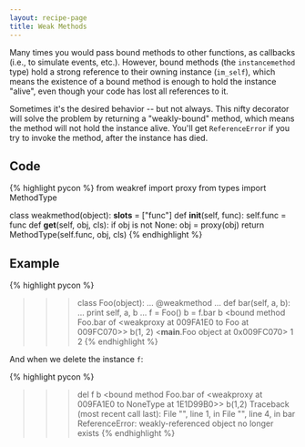 ```yaml
---
layout: recipe-page
title: Weak Methods
---
```


Many times you would pass bound methods to other functions, as callbacks (i.e., to simulate events,
etc.). However, bound methods (the `instancemethod` type) hold a strong reference to their owning 
instance (`im_self`), which means the existence of a bound method is enough to hold the instance 
"alive", even though your code has lost all references to it.

Sometimes it's the desired behavior -- but not always. This nifty decorator will solve the problem 
by returning a "weakly-bound" method, which means the method will not hold the instance alive. 
You'll get `ReferenceError` if you try to invoke the method, after the instance has died.

## Code ##

{% highlight pycon %}
from weakref import proxy
from types import MethodType

class weakmethod(object):
    __slots__ = ["func"]
    def __init__(self, func):
        self.func = func
    def __get__(self, obj, cls):
        if obj is not None:
            obj = proxy(obj)
        return MethodType(self.func, obj, cls)
{% endhighlight %}

## Example ##

{% highlight pycon %}
>>> class Foo(object):
...     @weakmethod
...     def bar(self, a, b):
...             print self, a, b
...
>>> f = Foo()
>>> b = f.bar
>>> b
<bound method Foo.bar of <weakproxy at 009FA1E0 to Foo at 009FC070>>
>>> b(1, 2)
<__main__.Foo object at 0x009FC070> 1 2
{% endhighlight %}

And when we delete the instance `f`:

{% highlight pycon %}
>>> del f
>>> b
<bound method Foo.bar of <weakproxy at 009FA1E0 to NoneType at 1E1D99B0>>
>>> b(1,2)
Traceback (most recent call last):
  File "<stdin>", line 1, in <module>
  File "<stdin>", line 4, in bar
ReferenceError: weakly-referenced object no longer exists
{% endhighlight %}



